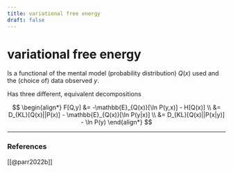```yaml
---
title: variational free energy
draft: false
---
```

# variational free energy
Is a functional of the mental model (probability distribution) $Q(x)$ used and the (choice of) data observed $y$.

Has three different, equivalent decompositions

$$
\begin{align*}
	F[Q,y] &= -\mathbb{E}_{Q(x)}[\ln P(y,x)] - H[Q(x)] \\
	&= D_{KL}[Q(x)||P(x)] - \mathbb{E}_{Q(x)}[\ln P(y|x)] \\
	&=  D_{KL}[Q(x)||P(x|y)] - \ln P(y)
\end{align*}
$$

---
### References
[[@parr2022b]]